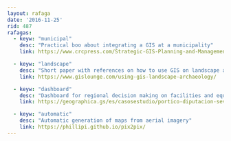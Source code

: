 ```yaml
---
layout: rafaga
date: '2016-11-25'
rid: 487
rafagas:
  - keyw: "municipal"
    desc: "Practical boo about integrating a GIS at a municipality"
    link: https://www.crcpress.com/Strategic-GIS-Planning-and-Management-in-Local-Government/Holdstock/p/book/9781466556508

  - keyw: "landscape"
    desc: "Short paper with references on how to use GIS on landscape archaeology"
    link: https://www.gislounge.com/using-gis-landscape-archaeology/

  - keyw: "dashboard"
    desc: "Dashboard for regional decision making on facilities and equipment"
    link: https://geographica.gs/es/casosestudio/portico-diputacion-sevilla/

  - keyw: "automatic"
    desc: "Automatic generation of maps from aerial imagery"
    link: https://phillipi.github.io/pix2pix/
---
```


